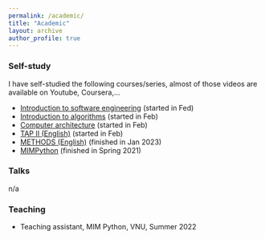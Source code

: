 ```yaml
---
permalink: /academic/
title: "Academic"
layout: archive
author_profile: true
---
```


### Self-study

I have self-studied the following courses/series, almost of those videos are available on Youtube, Coursera,...
- [Introduction to software engineering]() (started in Fed)
- [Introduction to algorithms](https://ocw.mit.edu/courses/6-006-introduction-to-algorithms-spring-2020/pages/calendar/) (started in Feb)
- [Computer architecture]() (started in Feb)
- [TẠP II (English)](https://vuenglishclass.blogspot.com/) (started in Feb)
- [METHODS (English)](https://vuenglishclass.blogspot.com/) (finished in Jan 2023)
- [MIMPython](https://mimpython.github.io/) (finished in Spring 2021)

### Talks
n/a


### Teaching
- Teaching assistant, MIM Python, VNU, Summer 2022

<!-- ### Undergraduate courses -->